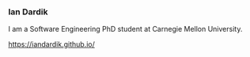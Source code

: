 ### Ian Dardik

I am a Software Engineering PhD student at Carnegie Mellon University.

https://iandardik.github.io/
